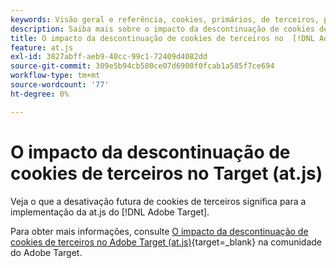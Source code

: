 ```yaml
---
keywords: Visão geral e referência, cookies, primários, de terceiros, primários, de terceiros, primários, de terceiros, de terceiros, de terceiros, at.js
description: Saiba mais sobre o impacto da descontinuação de cookies de terceiros no [!DNL Adobe Target] (at.js)
title: O impacto da descontinuação de cookies de terceiros no  [!DNL Adobe Target] (at.js)
feature: at.js
exl-id: 3827abff-aeb9-40cc-99c1-72409d4082dd
source-git-commit: 309e5b94cb580ce07d6900f0fcab1a585f7ce694
workflow-type: tm+mt
source-wordcount: '77'
ht-degree: 0%

---
```


# O impacto da descontinuação de cookies de terceiros no Target (at.js)

Veja o que a desativação futura de cookies de terceiros significa para a implementação da at.js do [!DNL Adobe Target].

Para obter mais informações, consulte [O impacto da descontinuação de cookies de terceiros no Adobe Target (at.js)](https://experienceleaguecommunities.adobe.com/t5/adobe-target-blogs/the-impact-of-third-party-cookie-deprecation-on-adobe-target-at/ba-p/661615?search=Third%20Party%20Cookie%20Deprecation){target=_blank} na comunidade do Adobe Target.

